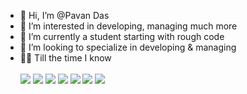 - 👋 Hi, I’m @Pavan Das
- 👀 I’m interested in developing, managing much more
- 🌱 I’m currently a student starting with rough code
- 💞️ I’m looking to specialize in developing & managing
- 👨‍💻 Till the time I know <br> <br>
![](https://img.shields.io/badge/HTML5-black?logo=html5)
![](https://img.shields.io/badge/CSS3-black?logo=css3)
![](https://img.shields.io/badge/JavaScript-black?logo=javascript)
![](https://img.shields.io/badge/C++-black?logo=cplusplus)
![](https://img.shields.io/badge/Python-black?logo=python)
![](https://img.shields.io/badge/C++-black?logo=cplusplus)
![](https://img.shields.io/badge/Java-black?logo=java)
